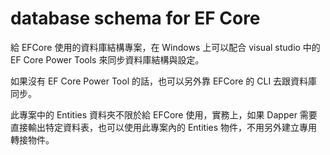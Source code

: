 ﻿# database schema for EF Core

給 EFCore 使用的資料庫結構專案，在 Windows 上可以配合 visual studio 中的 EF Core Power Tools 來同步資料庫結構與設定。

如果沒有 EF Core Power Tool 的話，也可以另外靠 EFCore 的 CLI 去跟資料庫同步。

此專案中的 Entities 資料夾不限於給 EFCore 使用，實務上，如果 Dapper 需要直接輸出特定資料表，也可以使用此專案內的 Entities 物件，不用另外建立專用轉接物件。
